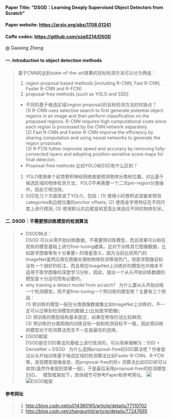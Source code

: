 #### Paper Title: "DSOD：Learning Deeply Supervised Object Detectors from Scratch"
#### Paper website: https://arxiv.org/abs/1708.01241  
#### Caffe codes: https://github.com/szq0214/DSOD
@ Gaoxing Zheng
#### 一. Introduction to object detection methods  
> 基于CNN的达到state-of-the-art效果的目标检测方法可以分为两组：  
> 1. region proposal based methods [including R-CNN, Fast R-CNN, Faster R-CNN and R-FCN]  
> 2. proposal-free methods [such as YOLO and SSD]
> 
> * 不同的基于候选区域(region proposal)的目标检测方法的优缺点？  
>  (1) R-CNN uses selective search to first generate potential object regions in an image and then perform classification on the proposed  regions. R-CNN requires high computational costs since each region is processed by the CNN network separately.   
>  (2) Fast R-CNN and Faster R-CNN imporve the efficiency by sharing computation and using neural networks to generate the region proposals.     
>  (3) R-FCN futher improves speed and accuracy by removing fully-connected layers and adopting position-sensitive score maps for final detecion.   
> * Proposal-free methods 比如YOLO和SSD有什么区别？
> 1. YOLO使用单个前馈卷积神经网络直接预测物体分类和位置。对比基于候选区域的物体检测方法，YOLO不再需要一个二次per-region分类操作，因此它相当快。   
> 2. SSD在几个方面改进了YOLO，包括：(1) 使用小的卷积滤波器来预测categories和边框位置的anchor offsets; (2) 使用金字塔特征在不同尺度上进行预测; (3) 使用默认的边框盒和宽高比来适应不同的物体形状。

#### 二. DSOD：不需要预训练模型的检测算法   
>* DSOD特点：  
> DSOD 可以从零开始训练数据，不需要预训练模型，而且效果可以和在现有的模型基础上进行fine-tuning媲美。这对于训练其它图像数据，比如医学图像等有十分重要> 的借鉴意义，因为当前比较热门的ImageNet虽然应用在图像处理和物体检测等很热门，但医学图像目标没有一个很好的标注，而且用在ImageNet上训练好的模型也许根本不适用于医学图像的深度学习分析，因此，提出一个从头开始训练数据的模型是十分迫切而有必要的。  
>* why training a detect model from scratch?   
> 为什么要从头开始训练一个检测模型，而不是fine-tuning一个预训练的模型呢？主要有三个原因：   
>(1) 预训练的模型一般在分类图像数据集比如ImageNet上训练的，不一定可以迁移到检测模型的数据上(比如医学图像);  
>(2) 预训练的模型结构基本固定，如果在修改的话比较麻烦;   
>(3) 预训练的分类网络的训练目标一般和检测目标不一致，因此预训练的模型对于检测算法而言不一定是最优的选择。  
>* DSOD框架   
> DSOD是在SSD算法的基础上进行改进的，可以简单理解为：SSD + DenseNet = DSOD   
> 为什么选择proposal-free的SSD算法呢？作者尝试从头开始训练基于候选区域的检测算法比如Faster R-CNN、R-FCN等，发现模型很难收敛，而proposal-free的检> 测算法比如SSD却可以收敛(虽然作者提到效果一般)，于是最后采用proposal-free的检测模型SSD。   
> 模型框架如下，具体细节可参考Paper和参考网址。
![](https://github.com/GaoxingZheng/deeplearning.github.io/PaperReadingNotes/PaperPictures/DSODref.jpg)   
![DSOD框架](https://github.com/GaoxingZheng/deeplearning.github.io/PaperReadingNotes/PaperPictures/DSOD.jpg)

#### 参考网址
> 1. http://blog.csdn.net/u014380165/article/details/77110702   
> 2. http://blog.csdn.net/zhangjunhit/article/details/77247695
